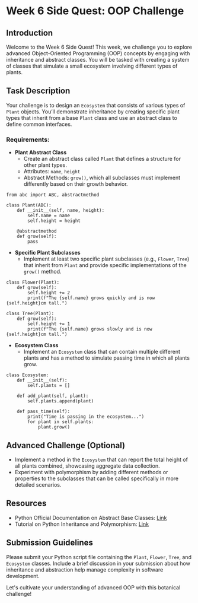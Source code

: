 # Week 6 Side Quest: OOP Challenge

## Introduction

Welcome to the Week 6 Side Quest! This week, we challenge you to explore advanced Object-Oriented Programming (OOP) concepts by engaging with inheritance and abstract classes. You will be tasked with creating a system of classes that simulate a small ecosystem involving different types of plants.

## Task Description

Your challenge is to design an `Ecosystem` that consists of various types of `Plant` objects. You’ll demonstrate inheritance by creating specific plant types that inherit from a base `Plant` class and use an abstract class to define common interfaces.

### Requirements:

- **Plant Abstract Class**
  - Create an abstract class called `Plant` that defines a structure for other plant types.
  - Attributes: `name`, `height`
  - Abstract Methods: `grow()`, which all subclasses must implement differently based on their growth behavior.

```
from abc import ABC, abstractmethod

class Plant(ABC):
    def __init__(self, name, height):
        self.name = name
        self.height = height

    @abstractmethod
    def grow(self):
        pass
```

- **Specific Plant Subclasses**
  - Implement at least two specific plant subclasses (e.g., `Flower`, `Tree`) that inherit from `Plant` and provide specific implementations of the `grow()` method.

```
class Flower(Plant):
    def grow(self):
        self.height += 2
        print(f"The {self.name} grows quickly and is now {self.height}cm tall.")

class Tree(Plant):
    def grow(self):
        self.height += 1
        print(f"The {self.name} grows slowly and is now {self.height}cm tall.")
```

- **Ecosystem Class**
  - Implement an `Ecosystem` class that can contain multiple different plants and has a method to simulate passing time in which all plants grow.

```
class Ecosystem:
    def __init__(self):
        self.plants = []

    def add_plant(self, plant):
        self.plants.append(plant)

    def pass_time(self):
        print("Time is passing in the ecosystem...")
        for plant in self.plants:
            plant.grow()
```

## Advanced Challenge (Optional)

- Implement a method in the `Ecosystem` that can report the total height of all plants combined, showcasing aggregate data collection.
- Experiment with polymorphism by adding different methods or properties to the subclasses that can be called specifically in more detailed scenarios.

## Resources

- Python Official Documentation on Abstract Base Classes: [Link](https://docs.python.org/3/library/abc.html)
- Tutorial on Python Inheritance and Polymorphism: [Link](https://realpython.com/inheritance-composition-python/)

## Submission Guidelines

Please submit your Python script file containing the `Plant`, `Flower`, `Tree`, and `Ecosystem` classes. Include a brief discussion in your submission about how inheritance and abstraction help manage complexity in software development.

Let's cultivate your understanding of advanced OOP with this botanical challenge!
